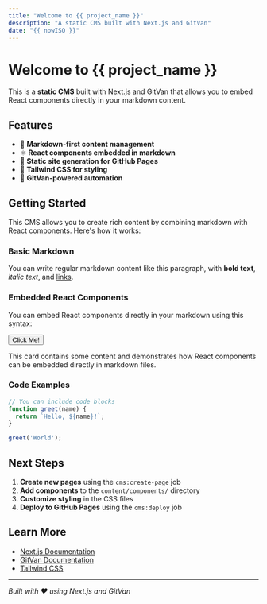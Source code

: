 ```yaml
---
title: "Welcome to {{ project_name }}"
description: "A static CMS built with Next.js and GitVan"
date: "{{ nowISO }}"
---
```


# Welcome to {{ project_name }}

This is a **static CMS** built with Next.js and GitVan that allows you to embed React components directly in your markdown content.

## Features

- 📝 **Markdown-first content management**
- ⚛️ **React components embedded in markdown**
- 🚀 **Static site generation for GitHub Pages**
- 🎨 **Tailwind CSS for styling**
- 🔧 **GitVan-powered automation**

## Getting Started

This CMS allows you to create rich content by combining markdown with React components. Here's how it works:

### Basic Markdown

You can write regular markdown content like this paragraph, with **bold text**, *italic text*, and [links](https://example.com).

### Embedded React Components

You can embed React components directly in your markdown using this syntax:

<Button variant="primary" size="lg">Click Me!</Button>

<Card title="Sample Card" description="This is a card component embedded in markdown">

This card contains some content and demonstrates how React components can be embedded directly in markdown files.

</Card>

### Code Examples

```javascript
// You can include code blocks
function greet(name) {
  return `Hello, ${name}!`;
}

greet('World');
```

## Next Steps

1. **Create new pages** using the `cms:create-page` job
2. **Add components** to the `content/components/` directory
3. **Customize styling** in the CSS files
4. **Deploy to GitHub Pages** using the `cms:deploy` job

## Learn More

- [Next.js Documentation](https://nextjs.org/docs)
- [GitVan Documentation](https://gitvan.dev)
- [Tailwind CSS](https://tailwindcss.com)

---

*Built with ❤️ using Next.js and GitVan*

